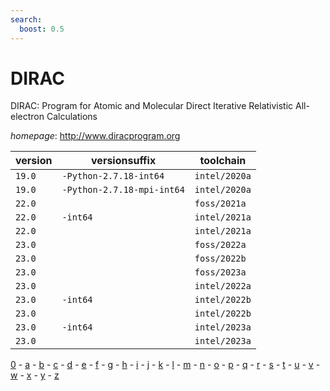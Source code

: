 ```yaml
---
search:
  boost: 0.5
---
```

# DIRAC

DIRAC: Program for Atomic and Molecular Direct Iterative Relativistic All-electron Calculations

*homepage*: <http://www.diracprogram.org>

version | versionsuffix | toolchain
--------|---------------|----------
``19.0`` | ``-Python-2.7.18-int64`` | ``intel/2020a``
``19.0`` | ``-Python-2.7.18-mpi-int64`` | ``intel/2020a``
``22.0`` |  | ``foss/2021a``
``22.0`` | ``-int64`` | ``intel/2021a``
``22.0`` |  | ``intel/2021a``
``23.0`` |  | ``foss/2022a``
``23.0`` |  | ``foss/2022b``
``23.0`` |  | ``foss/2023a``
``23.0`` |  | ``intel/2022a``
``23.0`` | ``-int64`` | ``intel/2022b``
``23.0`` |  | ``intel/2022b``
``23.0`` | ``-int64`` | ``intel/2023a``
``23.0`` |  | ``intel/2023a``

[0](../0/index.md) - [a](../a/index.md) - [b](../b/index.md) - [c](../c/index.md) - [d](../d/index.md) - [e](../e/index.md) - [f](../f/index.md) - [g](../g/index.md) - [h](../h/index.md) - [i](../i/index.md) - [j](../j/index.md) - [k](../k/index.md) - [l](../l/index.md) - [m](../m/index.md) - [n](../n/index.md) - [o](../o/index.md) - [p](../p/index.md) - [q](../q/index.md) - [r](../r/index.md) - [s](../s/index.md) - [t](../t/index.md) - [u](../u/index.md) - [v](../v/index.md) - [w](../w/index.md) - [x](../x/index.md) - [y](../y/index.md) - [z](../z/index.md)

